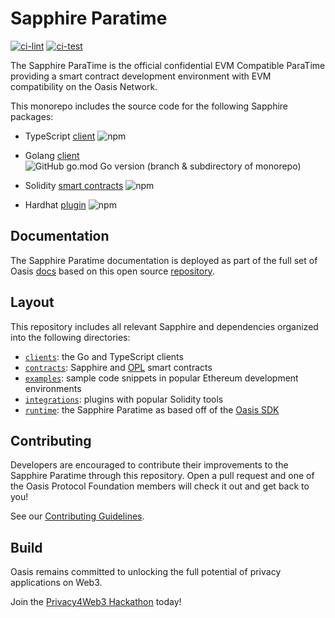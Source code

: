 # Sapphire Paratime

[![ci-lint](https://github.com/oasisprotocol/sapphire-paratime/actions/workflows/ci-lint.yaml/badge.svg)](https://github.com/oasisprotocol/sapphire-paratime/actions/workflows/ci-lint.yaml)
[![ci-test](https://github.com/oasisprotocol/sapphire-paratime/actions/workflows/ci-test.yaml/badge.svg)](https://github.com/oasisprotocol/sapphire-paratime/actions/workflows/ci-test.yaml)

The Sapphire ParaTime is the official confidential EVM Compatible ParaTime
providing a smart contract development environment with EVM compatibility
on the Oasis Network.

This monorepo includes the source code for the following Sapphire packages:

- TypeScript [client](https://www.npmjs.com/package/@oasisprotocol/sapphire-paratime) ![npm](https://img.shields.io/npm/v/@oasisprotocol/sapphire-paratime)
- Golang [client](https://pkg.go.dev/github.com/oasisprotocol/sapphire-paratime)
![GitHub go.mod Go version (branch & subdirectory of monorepo)](https://img.shields.io/github/go-mod/go-version/oasisprotocol/sapphire-paratime?filename=clients%2Fgo%2Fgo.mod)

- Solidity [smart contracts](https://www.npmjs.com/package/@oasisprotocol/sapphire-contracts) ![npm](https://img.shields.io/npm/v/@oasisprotocol/sapphire-contracts)
- Hardhat [plugin](https://www.npmjs.com/package/@oasisprotocol/sapphire-hardhat) ![npm](https://img.shields.io/npm/v/@oasisprotocol/sapphire-hardhat)

## Documentation

The Sapphire Paratime documentation is deployed as part of the full set of Oasis [docs](https://docs.oasis.io/dapp/sapphire/)
based on this open source [repository](https://github.com/oasisprotocol/docs).

## Layout

This repository includes all relevant Sapphire and dependencies organized into
the following directories:

- [`clients`](./clients): the Go and TypeScript clients
- [`contracts`](./contracts): Sapphire and [OPL](https://docs.oasis.io/dapp/opl/) smart contracts
- [`examples`](./examples/): sample code snippets in popular Ethereum 
development environments
- [`integrations`](./integrations/): plugins with popular Solidity tools
- [`runtime`](./runtime/): the Sapphire Paratime as based off of the
[Oasis SDK](https://github.com/oasisprotocol/oasis-sdk)

## Contributing

Developers are encouraged to contribute their improvements to the Sapphire
Paratime through this repository. Open a pull request and one of the Oasis
Protocol Foundation members will check it out and get back to you!

See our [Contributing Guidelines](CONTRIBUTING.md).

## Build

Oasis remains committed to unlocking the full potential of privacy applications
on Web3.

Join the [Privacy4Web3 Hackathon](https://oasisprotocol.org/p4w3-hackathon) today!
